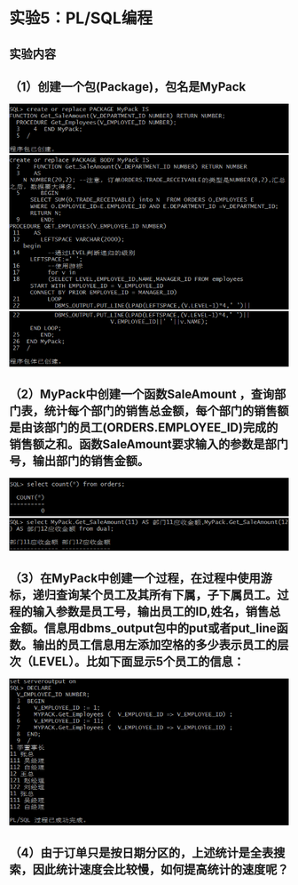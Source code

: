 # 实验5：PL/SQL编程
## 实验内容
## （1）创建一个包(Package)，包名是MyPack
![](./1.png)
![](./2.png)
![](./3.png)
## （2）MyPack中创建一个函数SaleAmount ，查询部门表，统计每个部门的销售总金额，每个部门的销售额是由该部门的员工(ORDERS.EMPLOYEE_ID)完成的销售额之和。函数SaleAmount要求输入的参数是部门号，输出部门的销售金额。
![](./4.png)
![](./5.png)

## （3）在MyPack中创建一个过程，在过程中使用游标，递归查询某个员工及其所有下属，子下属员工。过程的输入参数是员工号，输出员工的ID,姓名，销售总金额。信息用dbms_output包中的put或者put_line函数。输出的员工信息用左添加空格的多少表示员工的层次（LEVEL）。比如下面显示5个员工的信息：
![](./6.png)

## （4）由于订单只是按日期分区的，上述统计是全表搜索，因此统计速度会比较慢，如何提高统计的速度呢？
